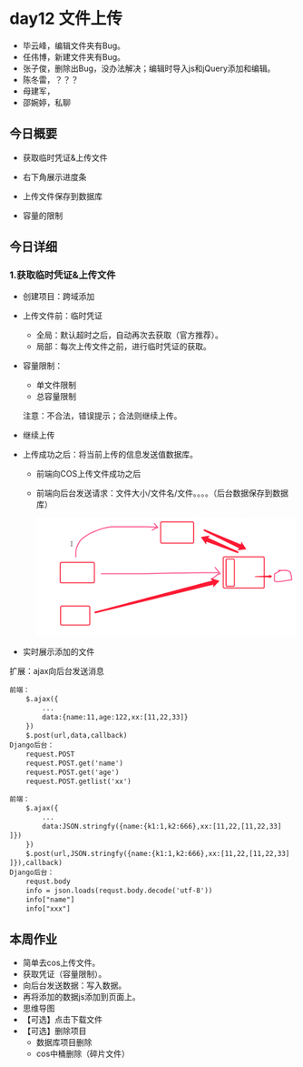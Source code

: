 # day12 文件上传

- 毕云峰，编辑文件夹有Bug。
- 任伟博，新建文件夹有Bug。
- 张子俊，删除出Bug，没办法解决；编辑时导入js和jQuery添加和编辑。
- 陈冬雷，？？？
- 母建军，
- 邵婉婷，私聊

## 今日概要

- 获取临时凭证&上传文件

- 右下角展示进度条

- 上传文件保存到数据库
- 容量的限制

## 今日详细

### 1.获取临时凭证&上传文件

- 创建项目：跨域添加

- 上传文件前：临时凭证

  - 全局：默认超时之后，自动再次去获取（官方推荐）。
  - 局部：每次上传文件之前，进行临时凭证的获取。

- 容量限制：

  - 单文件限制
  - 总容量限制

  注意：不合法，错误提示；合法则继续上传。

- 继续上传

- 上传成功之后：将当前上传的信息发送值数据库。

  - 前端向COS上传文件成功之后

  - 前端向后台发送请求：文件大小/文件名/文件。。。。（后台数据保存到数据库）

    ![image-20200327123844113](assets/image-20200327123844113.png)

- 实时展示添加的文件

扩展：ajax向后台发送消息

```
前端：
    $.ajax({
        ...
        data:{name:11,age:122,xx:[11,22,33]}
    })
	$.post(url,data,callback)
Django后台：
	request.POST 
	request.POST.get('name')
	request.POST.get('age')
	request.POST.getlist('xx')
```

```
前端：
    $.ajax({
        ...
        data:JSON.stringfy({name:{k1:1,k2:666},xx:[11,22,[11,22,33] ]})
    })
	$.post(url,JSON.stringfy({name:{k1:1,k2:666},xx:[11,22,[11,22,33] ]}),callback)
Django后台：
	requst.body
	info = json.loads(requst.body.decode('utf-8'))
	info["name"]
	info["xxx"]
```



## 本周作业

- 简单去cos上传文件。
- 获取凭证（容量限制）。
- 向后台发送数据：写入数据。
- 再将添加的数据js添加到页面上。
- 思维导图
- 【可选】点击下载文件
- 【可选】删除项目
  - 数据库项目删除
  - cos中桶删除（碎片文件）




































